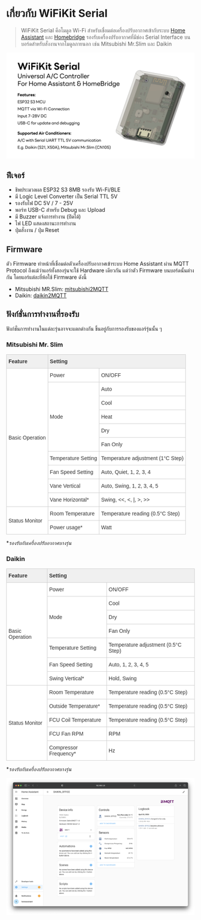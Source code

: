 # เกี่ยวกับ WiFiKit Serial

> WiFiKit Serial คือโมดูล Wi-Fi สำหรับเชื่อมต่อเครื่องปรับอากาศเข้ากับระบบ [Home Assistant](https://www.home-assistant.io/) และ [Homebridge](https://homebridge.io/) รองรับเครื่องปรับอากาศที่มีช่อง Serial Interface บนบอร์ดสำหรับสั่งงานจากโมดูลภายนอก เช่น Mitsubishi Mr.Slim และ Daikin

![header](/img/header.jpg)

## ฟีเจอร์
- ชิพประมวลผล ESP32 S3 8MB รองรับ Wi-Fi/BLE
- มี Logic Level Converter เป็น Serial TTL 5V
- รองรับไฟ DC 5V / 7 - 25V
- พอร์ท USB-C สำหรับ Debug และ Upload
- มี Buzzer แจ้งการทำงาน (ปิดได้)
- ไฟ LED แสดงสถานะการทำงาน
- ปุ่มสั่งงาน / ปุ่ม Reset

## Firmware
ตัว Firmware ทำหน้าที่เชื่อมต่อตัวเครื่องปรับอากาศเข้าระบบ Home Assistant ผ่าน MQTT Protocol
ถึงแม้ว่าแอร์ทั้งสองรุ่นจะใช้ Hardware เดียวกัน แต่ว่าตัว Firmware บนบอร์ดนั้นต่างกัน โดยแอร์แต่ละยี่ห้อใช้ Firmware ดังนี้
- Mitsubishi MR.Slim: [mitsubishi2MQTT](https://github.com/maxmacstn/mitsubishi2MQTT)
- Daikin: [daikin2MQTT](https://github.com/maxmacstn/daikin2MQTT)

## ฟังก์ชั่นการทำงานที่รองรับ
ฟังก์ชั่นการทำงานในแต่ละรุ่นอาจจะแตกต่างกัน ขึ้นอยู่กับการรองรับของแอร์รุ่นนั้น ๆ 

### Mitsubishi Mr. Slim
<style type="text/css">
.tg  {border-collapse:collapse;border-color:#ccc;border-spacing:0;}
.tg td{background-color:#fff;border-color:#ccc;border-style:solid;border-width:1px;color:#333;
  font-family:Arial, sans-serif;font-size:14px;overflow:hidden;padding:10px 5px;word-break:normal;}
.tg th{background-color:#f0f0f0;border-color:#ccc;border-style:solid;border-width:1px;color:#333;
  font-family:Arial, sans-serif;font-size:14px;font-weight:normal;overflow:hidden;padding:10px 5px;word-break:normal;  text-align: left;}

</style>
<table class="tg">
<thead>
  <tr>
    <th class="tg"><b>Feature<b></th>
    <th class="tg" colspan="2"><b>Setting<b></th>
  </tr>
</thead>
<tbody>
  <tr>
    <td class="tg-0pky" rowspan="10">Basic Operation</td>
    <td class="tg-0pky">Power</td>
    <td class="tg-0pky">ON/OFF</td>
  </tr>
  <tr>
    <td class="tg-0pky" rowspan="5">Mode</td>
    <td class="tg-0pky">Auto</td>
  </tr>
  <tr>
    <td class="tg-0pky">Cool</td>
  </tr>
  <tr>
    <td class="tg-0pky">Heat</td>
  </tr>
  <tr>
    <td class="tg-0pky">Dry</td>
  </tr>
    <tr>
    <td class="tg-0pky">Fan Only</td>
  </tr>
  <tr>
    <td class="tg-0pky">Temperature Setting</td>
    <td class="tg-0pky">Temperature adjustment (1°C Step)</td>
  </tr>
  <tr>
    <td class="tg-0pky">Fan Speed Setting</td>
    <td class="tg-0pky">Auto, Quiet, 1, 2, 3, 4</td>
  </tr>
  <tr>
    <td class="tg-0pky"><span style="font-weight:400;font-style:normal">Vane Vertical</span></td>
    <td class="tg-0pky">Auto, Swing, 1, 2, 3, 4, 5</td>
  </tr>
  <tr>
    <td class="tg-0pky">Vane Horizontal*</td>
    <td class="tg-0pky">Swing, &lt;&lt;, &lt;, |, &gt;, &gt;&gt;</td>
  </tr>
  <tr>
    <td class="tg-0pky" rowspan="2">Status Monitor</td>
    <td class="tg-0pky">Room Temperature</td>
    <td class="tg-0pky"><span style="font-weight:400;font-style:normal">Temperature reading (0.5°C Step)</span></td>
  </tr>
  <tr>
    <td class="tg-0pky">Power usage*</td>
    <td class="tg-0pky">Watt</td>
  </tr>
</tbody>
</table>

\**รองรับกับเครื่องปรับอากาศบางรุ่น*


### Daikin

<style type="text/css">
.tg  {border-collapse:collapse;border-color:#ccc;border-spacing:0;}
.tg td{background-color:#fff;border-color:#ccc;border-style:solid;border-width:1px;color:#333;
  font-family:Arial, sans-serif;font-size:14px;overflow:hidden;padding:10px 5px;word-break:normal;}
.tg th{background-color:#f0f0f0;border-color:#ccc;border-style:solid;border-width:1px;color:#333;
  font-family:Arial, sans-serif;font-size:14px;font-weight:normal;overflow:hidden;padding:10px 5px;word-break:normal;  text-align: left;}

</style>
<table class="tg">
<thead>
  <tr>
    <th class="tg"><b>Feature<b></th>
    <th class="tg" colspan="2"><b>Setting<b></th>
  </tr>
</thead>
<tbody>
  <tr>
    <td class="tg-0pky" rowspan="7">Basic Operation</td>
    <td class="tg-0pky">Power</td>
    <td class="tg-0pky">ON/OFF</td>
  </tr>
  <tr>
    <td class="tg-0pky" rowspan="3">Mode</td>
    <td class="tg-0pky">Cool</td>
  </tr>
  <tr>
    <td class="tg-0pky">Dry</td>
  </tr>
  <tr>
    <td class="tg-0pky">Fan Only</td>
  </tr>
  <tr>
    <td class="tg-0pky">Temperature Setting</td>
    <td class="tg-0pky">Temperature adjustment (0.5°C Step)</td>
  </tr>
  <tr>
    <td class="tg-0pky">Fan Speed Setting</td>
    <td class="tg-0pky">Auto, 1, 2, 3, 4, 5</td>
  </tr>
  <tr>
    <td class="tg-0pky"><span style="font-weight:400;font-style:normal">Swing Vertical*</span></td>
    <td class="tg-0pky">Hold, Swing</td>
  </tr>
  <tr>
    <td class="tg-0pky" rowspan="5">Status Monitor</td>
    <td class="tg-0pky">Room Temperature</td>
    <td class="tg-0pky"><span style="font-weight:400;font-style:normal">Temperature reading (0.5°C Step)</span></td>
  </tr>
  <tr>
    <td class="tg-0pky">Outside Temperature*</td>
    <td class="tg-0pky"><span style="font-weight:400;font-style:normal">Temperature reading (0.5°C Step)</span></td>
  </tr>
  <tr>
    <td class="tg-0pky">FCU Coil Temperature</td>
    <td class="tg-0pky"><span style="font-weight:400;font-style:normal">Temperature reading (0.5°C Step)</span></td>
  </tr>
  <tr>
    <td class="tg-0pky">FCU Fan RPM</td>
    <td class="tg-0pky">RPM</td>
  </tr>
  <tr>
    <td class="tg-0pky">Compressor Frequency*</td>
    <td class="tg-0pky">Hz</td>
  </tr>
</tbody>
</table>

\**รองรับกับเครื่องปรับอากาศบางรุ่น*

![ha-screenshot](/img/ha-conf-2.png)
